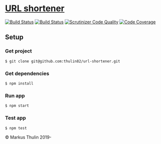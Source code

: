 # [URL shortener](https://github.com/thulin82/url-shortener)
[![Build Status](https://travis-ci.com/thulin82/url-shortener.svg?branch=master)](https://travis-ci.com/thulin82/url-shortener)
[![Build Status](https://scrutinizer-ci.com/g/thulin82/url-shortener/badges/build.png?b=master)](https://scrutinizer-ci.com/g/thulin82/url-shortener/build-status/master)
[![Scrutinizer Code Quality](https://scrutinizer-ci.com/g/thulin82/url-shortener/badges/quality-score.png?b=master)](https://scrutinizer-ci.com/g/thulin82/url-shortener/?branch=master)
[![Code Coverage](https://scrutinizer-ci.com/g/thulin82/url-shortener/badges/coverage.png?b=master)](https://scrutinizer-ci.com/g/thulin82/url-shortener/?branch=master)

Setup
---------------------
### Get project
```
$ git clone git@github.com:thulin82/url-shortener.git
```
### Get dependencies
```
$ npm install
```
### Run app
```
$ npm start
```
### Test app
```
$ npm test
```

© Markus Thulin 2019-